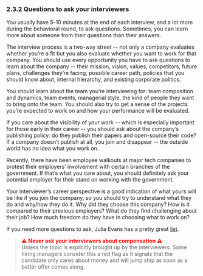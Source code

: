 ### 2.3.2 Questions to ask your interviewers

You usually have 5-10 minutes at the end of each interview, and a lot more during the behavioral round, to ask questions. Sometimes, you can learn more about someone from their questions than their answers.

The interview process is a two-way street -- not only a company evaluates whether you’re a fit but you also evaluate whether you want to work for that company. You should use every opportunity you have to ask questions to learn about the company -- their mission, vision, values, competitors, future plans, challenges they’re facing, possible career path, policies that you should know about, internal hierarchy, and existing corporate politics.

You should learn about the team you’re interviewing for: team composition and dynamics, team events, managerial style, the kind of people they want to bring onto the team. You should also try to get a sense of the projects you’re expected to work on and how your performance will be evaluated.

If you care about the visibility of your work -- which is especially important for those early in their career -- you should ask about the company’s publishing policy: do they publish their papers and open-source their code? If a company doesn’t publish at all, you join and disappear -- the outside world has no idea what you work on.

Recently, there have been employee walkouts at major tech companies to protest their employers’ involvement with certain branches of the government. If that’s what you care about, you should definitely ask your potential employer for their stand on working with the government.

Your interviewer’s career perspective is a good indication of what yours will be like if you join the company, so you should try to understand what they do and why/how they do it. Why did they choose this company? How is it compared to their previous employers? What do they find challenging about their job? How much freedom do they have in choosing what to work on?

If you need more questions to ask, Julia Evans has a pretty great [list](https://jvns.ca/blog/2013/12/30/questions-im-asking-in-interviews/).


> <span style="color: red; font-weight: bold">⚠ Never ask your interviewers about compensation ⚠</span><br>
Unless the topic is explicitly brought up by the interviewers. Some hiring managers consider this a red flag as it signals that the candidate only cares about money and will jump ship as soon as a better offer comes along.